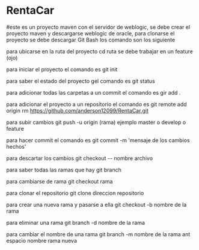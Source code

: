 
# RentaCar

#este es un proyecto maven con el servidor de weblogic, se debe crear el proyecto maven y descargarse weblogic de oracle, para clonarse el proyecto 
se debe descargar Git Bash los comando son los siguiente

para ubicarse en la ruta del proyecto cd ruta se debe trabajar en un feature (ojo)

para iniciar el proyecto el comando es git init

para saber el estado del proyecto gel comando es git status

para adicionar todas las carpetas a un commit el comando es gir add .

para adicionar el proyecto a un repositorio el comando es git remote add origin rm https://github.com/anderson12099/RentaCar.git

para subir cambios git push -u origin (rama) ejemplo master o develop o feature

para hacer commit el comando es git commit -m 'mensaje de los cambios hechos'

para descartar los cambios git checkout -- nombre archivo

para saber todas las ramas que hay git branch

para cambiarse de rama git checkout rama

para clonar el repositorio git clone direccion repositorio

para crear una nueva rama y pasarse a ella git checkout -b nombre de la rama

para eliminar una rama git branch -d nombre de la rama

para cambiar el nombre de una rama git branch -m nombre de la rama ant  espacio nombre rama nueva

